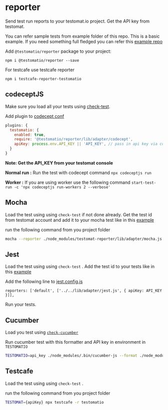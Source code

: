 # reporter

Send test run reports to your testomat.io project. Get the API key from testomat.

You can refer sample tests from example folder of this repo. This is a basic example. If you need something full fledged you can refer this [example repo](https://github.com/testomatio/examples)

Add `@testomatio/reporter` package to your project:

```
npm i @testomatio/reporter --save
```

For testcafe use testcafe reporter

```
npm i testcafe-reporter-testomatio
```

## codeceptJS

Make sure you load all your tests using [check-test](https://github.com/testomatio/check-tests#cli). 

Add plugin to [codecept conf](https://github.com/testomatio/reporter/blob/master/example/codecept/codecept.conf.js#L23)

```js
plugins: {
  testomatio: {
    enabled: true,
    require: '@testomatio/reporter/lib/adapter/codecept',
    apiKey: process.env.API_KEY || 'API_KEY', // pass in api key via config or env variable
  }
}
```

**Note: Get the API_KEY from your testomat console**

**Normal run :** Run the test with codecept command `npx codeceptjs run`

**Worker :** If you are using worker use the following command `start-test-run -c 'npx codeceptjs run-workers 2 --verbose'`

## Mocha
Load the test using using `check-test` if not done already. Get the test id from testomat account and add it to your mocha test like in this [example](https://github.com/testomatio/reporter/blob/master/example/mocha/test/index.test.js#L4)

run the following command from you project folder
```sh
mocha --reporter ./node_modules/testomat-reporter/lib/adapter/mocha.js  --reporter-options apiKey=API_KEY
```


## Jest
Load the test using using `check-test` . Add the test id to your tests like in this [example](https://github.com/testomatio/reporter/blob/master/example/jest/index.test.js#L1)

Add the following line to [jest.config.js](https://github.com/testomatio/reporter/blob/master/example/jest/jest.config.js#L100)

`reporters: ['default', ['../../lib/adapter/jest.js', { apiKey: API_KEY }]],`

Run your tests.


## Cucumber

Load you test using [`check-cucumber`](https://github.com/testomatio/check-cucumber)



Run cucumber test with this formatter and API key in environment in `TESTOMATIO`
```sh
TESTOMATIO=api_key ./node_modules/.bin/cucumber-js --format ./node_modules/@testomatio/reporter/lib/adapter/cucumber.js
```

## Testcafe

Load the test using using `check-test` .

run the following command from you project folder

```sh
TESTOMAT={apiKey} npx testcafe -r testomatio
```
